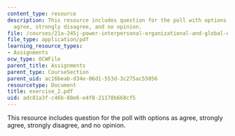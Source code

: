 ```yaml
---
content_type: resource
description: This resource includes question for the poll with options as agree, strongly
  agree, strongly disagree, and no opinion.
file: /courses/21a-245j-power-interpersonal-organizational-and-global-dimensions-fall-2005/adc81a3fc46b88e6e4f821178b668cf5_exercise_2.pdf
file_type: application/pdf
learning_resource_types:
- Assignments
ocw_type: OCWFile
parent_title: Assignments
parent_type: CourseSection
parent_uid: ac16beab-d34e-06d1-553d-3c275ac55056
resourcetype: Document
title: exercise_2.pdf
uid: adc81a3f-c46b-88e6-e4f8-21178b668cf5
---
```

This resource includes question for the poll with options as agree, strongly agree, strongly disagree, and no opinion.

